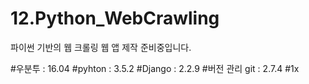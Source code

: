 # 12.Python_WebCrawling
파이썬 기반의 웹 크롤링 웹 앱 제작 준비중입니다. 

#우분투 : 16.04
#pyhton : 3.5.2
#Django : 2.2.9
#버전 관리 git : 2.7.4
#1x

